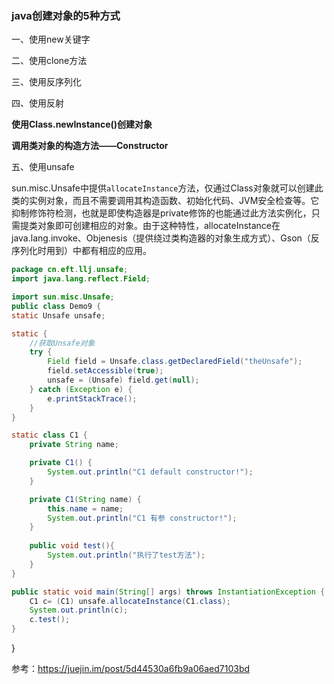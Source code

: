 ### java创建对象的5种方式

一、使用new关键字

二、使用clone方法

三、使用反序列化

四、使用反射

**使用Class.newInstance()创建对象**

**调用类对象的构造方法——Constructor**



五、使用unsafe

sun.misc.Unsafe中提供`allocateInstance`方法，仅通过Class对象就可以创建此类的实例对象，而且不需要调用其构造函数、初始化代码、JVM安全检查等。它抑制修饰符检测，也就是即使构造器是private修饰的也能通过此方法实例化，只需提类对象即可创建相应的对象。由于这种特性，allocateInstance在java.lang.invoke、Objenesis（提供绕过类构造器的对象生成方式）、Gson（反序列化时用到）中都有相应的应用。

```java
package cn.eft.llj.unsafe;
import java.lang.reflect.Field;

import sun.misc.Unsafe;
public class Demo9 {
static Unsafe unsafe;

static {
    //获取Unsafe对象
    try {
        Field field = Unsafe.class.getDeclaredField("theUnsafe");
        field.setAccessible(true);
        unsafe = (Unsafe) field.get(null);
    } catch (Exception e) {
        e.printStackTrace();
    }
}

static class C1 {
    private String name;

    private C1() {
        System.out.println("C1 default constructor!");
    }

    private C1(String name) {
        this.name = name;
        System.out.println("C1 有参 constructor!");
    }
    
    public void test(){
        System.out.println("执行了test方法");
    }
}

public static void main(String[] args) throws InstantiationException {
    C1 c= (C1) unsafe.allocateInstance(C1.class);
    System.out.println(c);
    c.test();
}
```
}

参考：https://juejin.im/post/5d44530a6fb9a06aed7103bd
